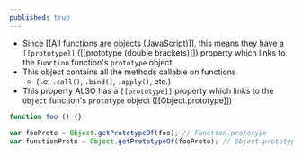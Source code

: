 ```yaml
---
published: true
---
```

- Since [[All functions are objects (JavaScript)]], this means they have a `[[prototype]]` ([[prototype (double brackets)]]) property which links to the `Function` function's `prototype` object
- This object contains all the methods callable on functions
	- (i.e. `.call()`, `.bind()`, `.apply()`, etc.)
- This property ALSO has a `[[prototype]]` property which links to the `Object` function's `prototype` object ([[Object.prototype]])

```js
function foo () {}  
  
var fooProto = Object.getPrototypeOf(foo); // Function.prototype  
var functionProto = Object.getPrototypeOf(fooProto); // Object.prototype  
```